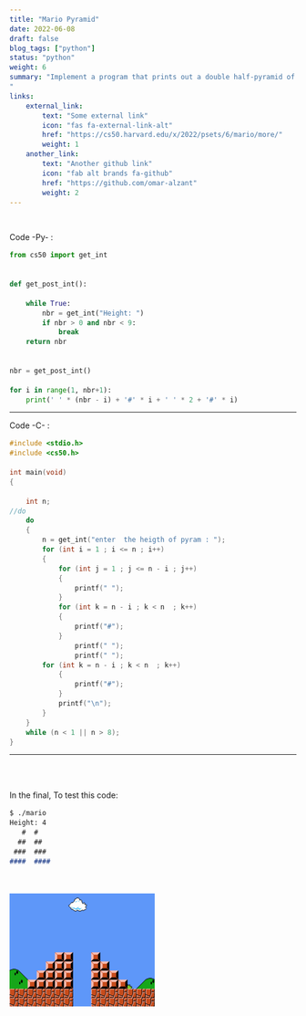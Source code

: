 ```yaml
---
title: "Mario Pyramid"
date: 2022-06-08
draft: false
blog_tags: ["python"]
status: "python"
weight: 6
summary: "Implement a program that prints out a double half-pyramid of a specified height, per the below.
"
links:
    external_link:
        text: "Some external link"
        icon: "fas fa-external-link-alt"
        href: "https://cs50.harvard.edu/x/2022/psets/6/mario/more/"
        weight: 1
    another_link:
        text: "Another github link"
        icon: "fab alt brands fa-github"
        href: "https://github.com/omar-alzant"
        weight: 2
---
```



</br>

Code -Py- :

```python
from cs50 import get_int


def get_post_int():

    while True:
        nbr = get_int("Height: ")
        if nbr > 0 and nbr < 9:
            break
    return nbr


nbr = get_post_int()

for i in range(1, nbr+1):
    print(' ' * (nbr - i) + '#' * i + ' ' * 2 + '#' * i)
```

***

Code -C- :

```c
#include <stdio.h>
#include <cs50.h>

int main(void)
{

    int n;
//do
    do
    {
        n = get_int("enter  the heigth of pyram : ");
        for (int i = 1 ; i <= n ; i++)
        {
            for (int j = 1 ; j <= n - i ; j++)
            {
                printf(" ");
            }
            for (int k = n - i ; k < n  ; k++)
            {
                printf("#");
            }
                printf(" ");
                printf(" ");
        for (int k = n - i ; k < n  ; k++)
            {
                printf("#");
            }
            printf("\n");
        }
    }
    while (n < 1 || n > 8);
}

```

***

</br>
</br>


In the final, To test this code:

```markdown
$ ./mario
Height: 4
   #  #
  ##  ##
 ###  ###
####  ####
```

</br>
</br>


<img src="./featured.png" loading="lazy" style="max-width: 600px;" />

</br>
</br>


